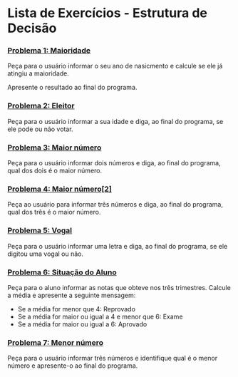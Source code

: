 # Lista de Exercícios - Estrutura de Decisão

### <u>**[Problema 1: Maioridade](01_maioridade.html)**</u>
Peça para o usuário informar o seu ano de nasicmento e calcule se ele já atingiu a maioridade.

Apresente o resultado ao final do programa.

### **<u>[Problema 2: Eleitor](02_eleitor.html)</u>**
Peça para o usuário informar a sua idade e diga, ao final do programa, se ele pode ou não votar.

### **<u>[Problema 3: Maior número](03_maiorNumero.html)</u>**
Peça para o usuário informar dois números e diga, ao final do programa, qual dos dois é o maior número.

### **<u>[Problema 4: Maior número[2]](04_maiorNumero2.html)</u>**
Peça ao usuário para informar três números e diga, ao final do programa, qual dos três é o maior número.

### **<u>[Problema 5: Vogal](05_vogal.html)</u>**
Peça para o usuário informar uma letra e diga, ao final do programa, se ele digitou uma vogal ou não.

### **<u>[Problema 6: Situação do Aluno](06_situacaoAluno.html)</u>**
Peça para o aluno informar as notas que obteve nos três trimestres. Calcule a média e apresente a seguinte mensagem:
- Se a média for menor que 4: Reprovado
- Se a média for maior ou igual a 4 e menor que 6: Exame
- Se a média for maior ou igual a 6: Aprovado

### **<u>[Problema 7: Menor número](07_menorNumero.html)</u>**
Peça para o usuário informar três números e identifique qual é o menor número e apresente-o ao final do programa.